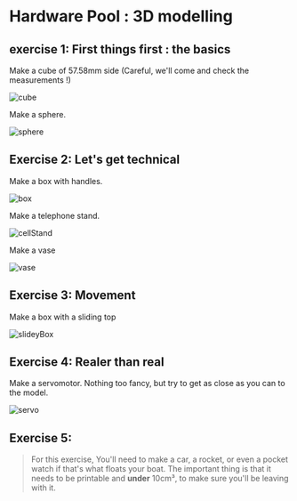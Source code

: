 # Hardware Pool : 3D modelling

## exercise 1: First things first : the basics

Make a cube of 57.58mm side (Careful, we'll come and check the measurements !)

![cube](img/cube.png)

Make a sphere.

![sphere](img/sphere.png)

## Exercise 2: Let's get technical

Make a box with handles.

![box](img/box.png)

Make a telephone stand.

![cellStand](img/cellStand.png)

Make a vase

![vase](img/vase.png)

## Exercise 3: Movement

Make a box with a sliding top

![slideyBox](img/slideyBox.png)

## Exercise 4: Realer than real

Make a servomotor. Nothing too fancy, but try to get as close as you can to the model.

![servo](img/servo.png)

## Exercise 5:

> For this exercise, You'll need to make a car, a rocket, or even a pocket watch if that's what floats your boat. The important thing is that it needs to be printable and **under** 10cm³, to make sure you'll be leaving with it.
